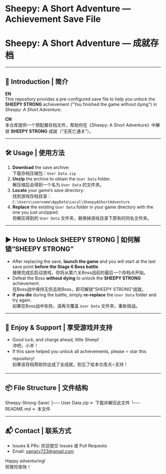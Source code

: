 # Sheepy: A Short Adventure — Achievement Save File  
# Sheepy: A Short Adventure — 成就存档

---

## 📄 Introduction | 简介

**EN**  
This repository provides a pre-configured save file to help you unlock the **SHEEPY STRONG** achievement ("You finished the game without dying") in *Sheepy: A Short Adventure*.

**CN**  
本仓库提供一个预配置存档文件，帮助你在《Sheepy: A Short Adventure》中解锁 **SHEEPY STRONG** 成就（“无死亡通关”）。

---

## 🛠️ Usage | 使用方法

1. **Download** the save archive:  
   下载存档压缩包：`User Data.zip`
2. **Unzip** the archive to obtain the `User Data` folder.  
   解压缩后会得到一个名为 `User Data` 的文件夹。
3. **Locate** your game’s save directory:  
   找到游戏存档目录：
   `C:\Users\username\AppData\Local\SheepyAShortAdventure`
4. **Replace** the existing `User Data` folder in your game directory with the one you just unzipped.  
将解压得到的 `User Data` 文件夹，替换掉游戏目录下原有的同名文件夹。

---

## ▶️ How to Unlock SHEEPY STRONG | 如何解锁“SHEEPY STRONG”

- After replacing the save, **launch the game** and you will start at the last save point **before the Stage 6 Boss battle**.  
替换完成后启动游戏，你将从第六关Boss战前的最后一个存档点开始。
- Defeat the Boss **without dying** to unlock the **SHEEPY STRONG** achievement.  
在Boss战中保持无伤击败Boss，即可解锁“SHEEPY STRONG”成就。
- **If you die** during the battle, simply **re-replace** the `User Data` folder and try again.  
如果在Boss战中失败，请再次覆盖 `User Data` 文件夹，重新挑战。

---

## 🎉 Enjoy & Support | 享受游戏并支持

- Good luck, and charge ahead, little Sheep!  
冲吧，小羊！
- If this save helped you unlock all achievements, please ⭐ star this repository!  
如果该存档帮助你达成了全成就，别忘了给本仓库点⭐支持！

---

## 📦 File Structure | 文件结构

Sheepy-Strong-Save/
├── User Data.zip ← 下载并解压此文件
└── README.md ← 本文件

---

## 📬 Contact | 联系方式

- Issues & PRs: 欢迎提交 Issues 或 Pull Requests  
- Email: yangzy723@gmail.com

Happy adventuring!  
祝冒险愉快！  
